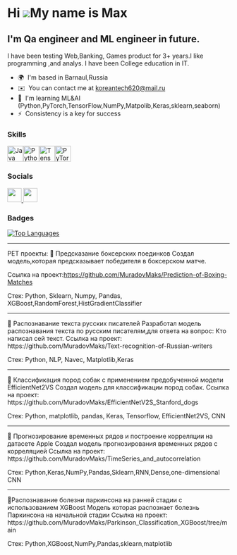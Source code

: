Hi ![](https://user-images.githubusercontent.com/18350557/176309783-0785949b-9127-417c-8b55-ab5a4333674e.gif)My name is Max
===========================================================================================================================

I'm Qa engineer and ML engineer in future.
------------------------------------------

I have been testing Web,Banking, Games product for 3+ years.I like programming ,and analys. I have been College education in IT.

* 🌍  I'm based in Barnaul,Russia
* ✉️  You can contact me at [koreantech620@mail.ru](mailto:koreantech620@mail.ru)
* 🧠  I'm learning ML&AI (Python,PyTorch,TensorFlow,NumPy,Matpolib,Keras,sklearn,seaborn)
* ⚡  Consistency is a key for success

### Skills


<p align="left">
<a href="https://www.oracle.com/java/" target="_blank" rel="noreferrer"><img src="https://raw.githubusercontent.com/danielcranney/readme-generator/main/public/icons/skills/java-colored.svg" width="36" height="36" alt="Java" /></a><a href="https://www.python.org/" target="_blank" rel="noreferrer"><img src="https://raw.githubusercontent.com/danielcranney/readme-generator/main/public/icons/skills/python-colored.svg" width="36" height="36" alt="Python" /></a><a href="https://www.tensorflow.org/" target="_blank" rel="noreferrer"><img src="https://raw.githubusercontent.com/danielcranney/readme-generator/main/public/icons/skills/tensorflow-colored.svg" width="36" height="36" alt="TensorFlow" /></a><a href="https://pytorch.org/" target="_blank" rel="noreferrer"><img src="https://raw.githubusercontent.com/danielcranney/readme-generator/main/public/icons/skills/pytorch-colored.svg" width="36" height="36" alt="PyTorch" /></a>
</p>


### Socials

<p align="left"> <a href="https://www.github.com/MuradovMaks" target="_blank" rel="noreferrer"> <picture> <source media="(prefers-color-scheme: dark)" srcset="https://raw.githubusercontent.com/danielcranney/readme-generator/main/public/icons/socials/github-dark.svg" /> <source media="(prefers-color-scheme: light)" srcset="https://raw.githubusercontent.com/danielcranney/readme-generator/main/public/icons/socials/github.svg" /> <img src="https://raw.githubusercontent.com/danielcranney/readme-generator/main/public/icons/socials/github.svg" width="32" height="32" /> </picture> </a> <a href="https://www.linkedin.com/in/muradov-maxim" target="_blank" rel="noreferrer"> <picture> <source media="(prefers-color-scheme: dark)" srcset="https://raw.githubusercontent.com/danielcranney/readme-generator/main/public/icons/socials/linkedin-dark.svg" /> <source media="(prefers-color-scheme: light)" srcset="https://raw.githubusercontent.com/danielcranney/readme-generator/main/public/icons/socials/linkedin.svg" /> <img src="https://raw.githubusercontent.com/danielcranney/readme-generator/main/public/icons/socials/linkedin.svg" width="32" height="32" /> </picture> </a></p>

### Badges

<a href="https://github.com/MuradovMaks" align="left"><img src="https://github-readme-stats.vercel.app/api/top-langs/?username=MuradovMaks&langs_count=10&title_color=0891b2&text_color=ffffff&icon_color=0891b2&bg_color=1c1917&hide_border=true&locale=en&custom_title=Top%20%Languages" alt="Top Languages" /></a>

<hr></hr>
PET проекты:
📌 Предсказание боксерских поединков 
Создал модель,которая предсказывает победителя в боксерском матче. 

Ссылка на проект:<link>https://github.com/MuradovMaks/Prediction-of-Boxing-Matches</link>

Стек: Python, Sklearn, Numpy, Pandas, XGBoost,RandomForest,HistGradientClassifier
<hr></hr>
📌 Распознавание текста русских писателей
Разработал модель распознавания текста по русским писателям,для ответа на вопрос: Кто написал сей текст.
Ссылка на проект: <link>https://github.com/MuradovMaks/Text-recognition-of-Russian-writers</link>

Стек: Python, NLP, Navec, Matplotlib,Keras

<hr></hr>
📌 Классификация пород собак с применением предобученной модели EfficientNet2VS 
Создал модель для классификации пород собак. 
Ссылка на проект: <link>https://github.com/MuradovMaks/EfficientNetV2S_Stanford_dogs</link>
 
Стек: Python, matplotlib, pandas, Keras, Tensorflow, EfficientNet2VS, CNN
<hr></hr>
📌 Прогнозирование временных рядов и построение корреляции на датасете Apple 
Создал модель прогнозирования временных рядов с корреляцией 
Ссылка на проект: <link>https://github.com/MuradovMaks/TimeSeries_and_autocorrelation</link>

Стек: Python,Keras,NumPy,Pandas,Sklearn,RNN,Dense,one-dimensional CNN
<hr></hr>
📌Распознавание болезни паркинсона на ранней стадии с использованием XGBoost
Модель которая распознает болезнь Паркинсона на начальной стадии 
Ссылка на проект: <link>https://github.com/MuradovMaks/Parkinson_Classification_XGBoost/tree/main</link>

Стек: Python,XGBoost,NumPy,Pandas,sklearn,matplotlib
